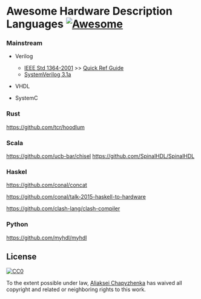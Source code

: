 # Awesome Hardware Description Languages [![Awesome](https://cdn.rawgit.com/sindresorhus/awesome/d7305f38d29fed78fa85652e3a63e154dd8e8829/media/badge.svg)](https://github.com/sindresorhus/awesome)

### Mainstream
 - Verilog
   * [IEEE Std 1364-2001](https://inst.eecs.berkeley.edu/~cs150/fa06/Labs/verilog-ieee.pdf) >> [Quick Ref Guide](http://sutherland-hdl.com/pdfs/verilog_2001_ref_guide.pdf)
   * [SystemVerilog 3.1a](http://www.ece.uah.edu/~gaede/cpe526/SystemVerilog_3.1a.pdf)
   
 - VHDL
 - SystemC

### Rust
https://github.com/tcr/hoodlum

### Scala
https://github.com/ucb-bar/chisel
https://github.com/SpinalHDL/SpinalHDL

### Haskel
https://github.com/conal/concat

https://github.com/conal/talk-2015-haskell-to-hardware

https://github.com/clash-lang/clash-compiler

### Python
https://github.com/myhdl/myhdl

## License

[![CC0](http://mirrors.creativecommons.org/presskit/buttons/88x31/svg/cc-zero.svg)](https://creativecommons.org/publicdomain/zero/1.0/)

To the extent possible under law, [Aliaksei Chapyzhenka](http://drom.io) has waived all copyright and related or neighboring rights to this work.
